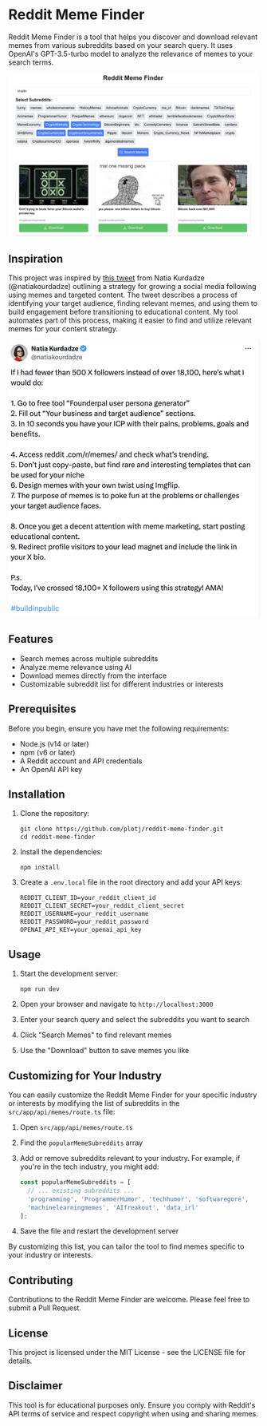 # Reddit Meme Finder

Reddit Meme Finder is a tool that helps you discover and download relevant memes from various subreddits based on your search query. It uses OpenAI's GPT-3.5-turbo model to analyze the relevance of memes to your search terms.

![Project Showcase](showcase.png)

## Inspiration

This project was inspired by [this tweet](https://x.com/natiakourdadze/status/1832088833573478796) from Natia Kurdadze (@natiakourdadze) outlining a strategy for growing a social media following using memes and targeted content. The tweet describes a process of identifying your target audience, finding relevant memes, and using them to build engagement before transitioning to educational content. My tool automates part of this process, making it easier to find and utilize relevant memes for your content strategy.

![Inspiring Tweet](tweet.png)

## Features

- Search memes across multiple subreddits
- Analyze meme relevance using AI
- Download memes directly from the interface
- Customizable subreddit list for different industries or interests

## Prerequisites

Before you begin, ensure you have met the following requirements:

- Node.js (v14 or later)
- npm (v6 or later)
- A Reddit account and API credentials
- An OpenAI API key

## Installation

1. Clone the repository:
   ```
   git clone https://github.com/plotj/reddit-meme-finder.git
   cd reddit-meme-finder
   ```

2. Install the dependencies:
   ```
   npm install
   ```

3. Create a `.env.local` file in the root directory and add your API keys:
   ```
   REDDIT_CLIENT_ID=your_reddit_client_id
   REDDIT_CLIENT_SECRET=your_reddit_client_secret
   REDDIT_USERNAME=your_reddit_username
   REDDIT_PASSWORD=your_reddit_password
   OPENAI_API_KEY=your_openai_api_key
   ```

## Usage

1. Start the development server:
   ```
   npm run dev
   ```

2. Open your browser and navigate to `http://localhost:3000`

3. Enter your search query and select the subreddits you want to search

4. Click "Search Memes" to find relevant memes

5. Use the "Download" button to save memes you like

## Customizing for Your Industry

You can easily customize the Reddit Meme Finder for your specific industry or interests by modifying the list of subreddits in the `src/app/api/memes/route.ts` file:

1. Open `src/app/api/memes/route.ts`

2. Find the `popularMemeSubreddits` array

3. Add or remove subreddits relevant to your industry. For example, if you're in the tech industry, you might add:
   ```typescript
   const popularMemeSubreddits = [
     // ... existing subreddits ...
     'programming', 'ProgrammerHumor', 'techhumor', 'softwaregore',
     'machinelearningmemes', 'AIfreakout', 'data_irl'
   ];
   ```

4. Save the file and restart the development server

By customizing this list, you can tailor the tool to find memes specific to your industry or interests.

## Contributing

Contributions to the Reddit Meme Finder are welcome. Please feel free to submit a Pull Request.

## License

This project is licensed under the MIT License - see the LICENSE file for details.


## Disclaimer

This tool is for educational purposes only. Ensure you comply with Reddit's API terms of service and respect copyright when using and sharing memes.